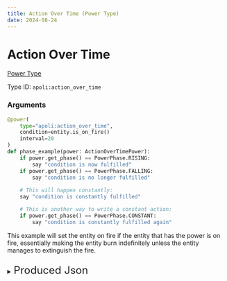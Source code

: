 ```yaml
---
title: Action Over Time (Power Type)
date: 2024-08-24
---
```


# Action Over Time

[Power Type](../power_types.md)

Type ID: `apoli:action_over_time`


### Arguments



```py
@power(
    type="apoli:action_over_time", 
    condition=entity.is_on_fire()
    interval=20
)
def phase_example(power: ActionOverTimePower):
    if power.get_phase() == PowerPhase.RISING:
        say "condition is now fulfilled"
    if power.get_phase() == PowerPhase.FALLING:
        say "condition is no longer fulfilled"
    
    # This will happen constantly:
    say "condition is constantly fulfilled"

    # This is another way to write a constant action:
    if power.get_phase() == PowerPhase.CONSTANT:
        say "condition is constantly fulfilled again"
```
This example will set the entity on fire if the entity that has the power is on fire, essentially making the entity burn indefinitely unless the entity manages to extinguish the fire.

###

<details>
  <summary><font size="+2">Produced Json</font></summary>
  
```json
{
  	"type": "apoli:action_over_time",
  	"rising_action": {
    	"type": "apoli:execute_command",
    	"command": "say \"condition is now fulfilled\""
  	},
  	"falling_action": {
    	"type": "apoli:execute_command",
    	"command": "say \"condition is no longer fulfilled\""
  	},
  	"entity_action": {
    	"type": "apoli:and",
    	"actions": [
            {
                "type": "apoli:execute_command",
    	        "command": "say \"condition is constantly fulfilled\""
            },
            {
                "type": "apoli:execute_command",
    	        "command": "say \"condition is constantly fulfilled again\""
            }
        ]
  	},
  	"interval": 20,
  	"condition": {
    	"type": "apoli:on_fire"
  	}
}
```
</details>